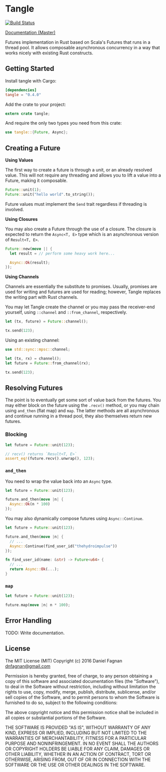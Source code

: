 # Tangle

[![Build Status](https://travis-ci.org/thehydroimpulse/tangle.svg?branch=master)](https://travis-ci.org/thehydroimpulse/tangle)

[Documentation (Master)](http://thehydroimpulse.github.io/tangle)

Futures implementation in Rust based on Scala's Futures that runs in a thread pool. It allows composable asynchronous concurrency in a way that works nicely with existing Rust constructs.

## Getting Started

Install tangle with Cargo:

```toml
[dependencies]
tangle = "0.4.0"
```

Add the crate to your project:

```rust
extern crate tangle;
```

And require the only two types you need from this crate:

```rust
use tangle::{Future, Async};
```

## Creating a Future

**Using Values**

The first way to create a future is through a unit, or an already resolved value. This will not require any threading and allows you to lift a value into a Future, making it composable.

```rust
Future::unit(1);
Future::unit("hello world".to_string());
```

Future values must implement the `Send` trait regardless if threading is involved.

**Using Closures**

You may also create a Future through the use of a closure. The closure is expected to return the `Async<T, E>` type which is an asynchronous version of `Result<T, E>`.

```rust
Future::new(move || {
  let result = // perform some heavy work here...

  Async::Ok(result);
});
```

**Using Channels**

Channels are essentially the substitute to promises. Usually, promises are used for writing and futures are used for reading; however, Tangle replaces the writing part with Rust channels.

You may let Tangle create the channel or you may pass the receiver-end yourself, using `::channel` and `::from_channel`, respectively.

```rust
let (tx, future) = Future::channel();

tx.send(123);
```

Using an existing channel:

```rust
use std::sync::mpsc::channel;

let (tx, rx) = channel();
let future = Future::from_channel(rx);

tx.send(123);
```

## Resolving Futures

The point is to eventually get some sort of value back from the futures. You may either block on the future using the `.recv()` method, or you may chain using `and_then` (flat map) and `map`. The latter methods are all asynchronous and continue running in a thread pool, they also themselves return new futures.

### Blocking

```rust
let future = Future::unit(123);

// recv() returns `Result<T, E>`
assert_eq!(future.recv().unwrap(), 123);
```

### `and_then`

You need to wrap the value back into an `Async` type.

```rust
let future = Future::unit(123);

future.and_then(move |n| {
  Async::Ok(n * 100)
});
```

You may also dynamically compose futures using `Async::Continue`.

```rust
let future = Future::unit(123);

future.and_then(move |n| {
  // ...
  Async::Continue(find_user_id("thehydroimpulse"))
});

fn find_user_id(name: &str) -> Future<u64> {
  // ...
  return Async::Ok(...);
}
```

### `map`

```rust
let future = Future::unit(123);

future.map(move |n| n * 100);
```

## Error Handling

TODO: Write documentation.

## License

The MIT License (MIT)
Copyright (c) 2016 Daniel Fagnan <dnfagnan@gmail.com>

Permission is hereby granted, free of charge, to any person obtaining a copy of this software and associated documentation files (the "Software"), to deal in the Software without restriction, including without limitation the rights to use, copy, modify, merge, publish, distribute, sublicense, and/or sell copies of the Software, and to permit persons to whom the Software is furnished to do so, subject to the following conditions:

The above copyright notice and this permission notice shall be included in all copies or substantial portions of the Software.

THE SOFTWARE IS PROVIDED "AS IS", WITHOUT WARRANTY OF ANY KIND, EXPRESS OR IMPLIED, INCLUDING BUT NOT LIMITED TO THE WARRANTIES OF MERCHANTABILITY, FITNESS FOR A PARTICULAR PURPOSE AND NONINFRINGEMENT. IN NO EVENT SHALL THE AUTHORS OR COPYRIGHT HOLDERS BE LIABLE FOR ANY CLAIM, DAMAGES OR OTHER LIABILITY, WHETHER IN AN ACTION OF CONTRACT, TORT OR OTHERWISE, ARISING FROM, OUT OF OR IN CONNECTION WITH THE SOFTWARE OR THE USE OR OTHER DEALINGS IN THE SOFTWARE.
